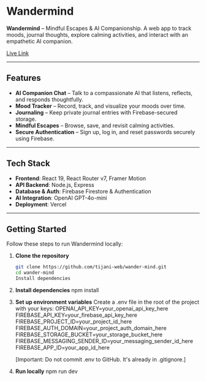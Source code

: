 # Wandermind

**Wandermind** – Mindful Escapes & AI Companionship. A web app to track moods, journal thoughts, explore calming activities, and interact with an empathetic AI companion.

[Live Link](https://wandermind-app.vercel.app)

---

## Features

- **AI Companion Chat** – Talk to a compassionate AI that listens, reflects, and responds thoughtfully.
- **Mood Tracker** – Record, track, and visualize your moods over time.
- **Journaling** – Keep private journal entries with Firebase-secured storage.
- **Mindful Escapes** – Browse, save, and revisit calming activities.
- **Secure Authentication** – Sign up, log in, and reset passwords securely using Firebase.

---

## Tech Stack

- **Frontend**: React 19, React Router v7, Framer Motion  
- **API Backend**: Node.js, Express  
- **Database & Auth**: Firebase Firestore & Authentication  
- **AI Integration**: OpenAI GPT-4o-mini  
- **Deployment**: Vercel  

---

## Getting Started

Follow these steps to run Wandermind locally:

1. **Clone the repository**
   ```bash
   git clone https://github.com/tijani-web/wander-mind.git
   cd wander-mind
   Install dependencies
2. **Install dependencies**
   npm install
3. **Set up environment variables**
   Create a .env file in the root of the project with your keys:
   OPENAI_API_KEY=your_openai_api_key_here
   FIREBASE_API_KEY=your_firebase_api_key_here
   FIREBASE_PROJECT_ID=your_project_id_here
   FIREBASE_AUTH_DOMAIN=your_project_auth_domain_here
   FIREBASE_STORAGE_BUCKET=your_storage_bucket_here
   FIREBASE_MESSAGING_SENDER_ID=your_messaging_sender_id_here
   FIREBASE_APP_ID=your_app_id_here

   [Important: Do not commit .env to GitHub. It's already in .gitignore.]
4. **Run locally**
   npm run dev
